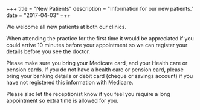 +++
title = "New Patients"
description = "Information for our new patients."
date = "2017-04-03"
+++


We welcome all new patients at both our clinics.

When attending the practice for the first time it would be appreciated if you could arrive 10 minutes before your appointment so we can register your details before you see the doctor.

Please make sure you bring your Medicare card, and your Health care or pension cards. If you do not have a health care or pension card, please bring your banking details or debit card (cheque or savings account) if you have not registered this information with Medicare.

Please also let the receptionist know if you feel you require a long appointment so extra time is allowed for you.

